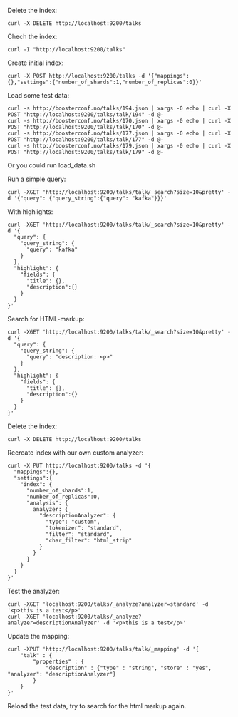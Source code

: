 Delete the index:

    curl -X DELETE http://localhost:9200/talks

Chech the index:

    curl -I "http://localhost:9200/talks"

Create initial index:

    curl -X POST http://localhost:9200/talks -d '{"mappings":{},"settings":{"number_of_shards":1,"number_of_replicas":0}}'

Load some test data:

    curl -s http://boosterconf.no/talks/194.json | xargs -0 echo | curl -X POST "http://localhost:9200/talks/talk/194" -d @-
    curl -s http://boosterconf.no/talks/170.json | xargs -0 echo | curl -X POST "http://localhost:9200/talks/talk/170" -d @-
    curl -s http://boosterconf.no/talks/177.json | xargs -0 echo | curl -X POST "http://localhost:9200/talks/talk/177" -d @-
    curl -s http://boosterconf.no/talks/179.json | xargs -0 echo | curl -X POST "http://localhost:9200/talks/talk/179" -d @-

Or you could run load_data.sh


Run a simple query:

    curl -XGET 'http://localhost:9200/talks/talk/_search?size=10&pretty' -d '{"query": {"query_string":{"query": "kafka"}}}'

With highlights:

    curl -XGET 'http://localhost:9200/talks/talk/_search?size=10&pretty' -d '{
      "query": {
        "query_string": {
          "query": "kafka"
        }
      }, 
      "highlight": {
        "fields": {
          "title": {},
          "description":{}
        }
      }
    }'

Search for HTML-markup:

    curl -XGET 'http://localhost:9200/talks/talk/_search?size=10&pretty' -d '{
      "query": {
        "query_string": {
          "query": "description: <p>"
        }
      }, 
      "highlight": {
        "fields": {
          "title": {},
          "description":{}
        }
      }
    }'

Delete the index:

    curl -X DELETE http://localhost:9200/talks

Recreate index with our own custom analyzer:

    curl -X PUT http://localhost:9200/talks -d '{
      "mappings":{},
      "settings":{
        "index": { 
          "number_of_shards":1,
          "number_of_replicas":0,
          "analysis": {
            analyzer: {
              "descriptionAnalyzer": {
                "type": "custom",
                "tokenizer": "standard",
                "filter": "standard",
                "char_filter": "html_strip"
              }
            }  
          }
        }  
      }  
    }'

Test the analyzer:

    curl -XGET 'localhost:9200/talks/_analyze?analyzer=standard' -d '<p>this is a test</p>'
    curl -XGET 'localhost:9200/talks/_analyze?analyzer=descriptionAnalyzer' -d '<p>this is a test</p>'

Update the mapping:

    curl -XPUT 'http://localhost:9200/talks/talk/_mapping' -d '{
        "talk" : {
            "properties" : {
                "description" : {"type" : "string", "store" : "yes", "analyzer": "descriptionAnalyzer"}
            }
        }
    }'

Reload the test data, try to search for the html markup again.
